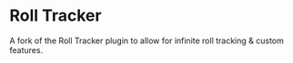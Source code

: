 # Roll Tracker
A fork of the Roll Tracker plugin to allow for infinite roll tracking & custom features.